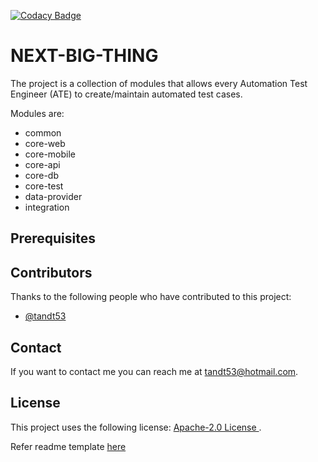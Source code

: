 [![Codacy Badge](https://app.codacy.com/project/badge/Grade/a19d9bd42536436da05e28ef33b4f220)](https://www.codacy.com/gh/tandt53/next-big-thing/dashboard?utm_source=github.com&amp;utm_medium=referral&amp;utm_content=tandt53/next-big-thing&amp;utm_campaign=Badge_Grade)

# NEXT-BIG-THING 
The project is a collection of modules that allows every Automation Test Engineer (ATE) to create/maintain automated test cases.

Modules are:
  - common
  - core-web 
  - core-mobile
  - core-api
  - core-db
  - core-test
  - data-provider
  - integration

## Prerequisites

## Contributors

Thanks to the following people who have contributed to this project:

  * [@tandt53](https://github.com/tandt53) 

## Contact

If you want to contact me you can reach me at <tandt53@hotmail.com>.

## License
<!--- If you're not sure which open license to use see https://choosealicense.com/--->

This project uses the following license: [Apache-2.0 License ](https://github.com/tandt53/next-big-thing/blob/master/LICENSE).

Refer readme template [here](https://github.com/scottydocs/README-template.md)